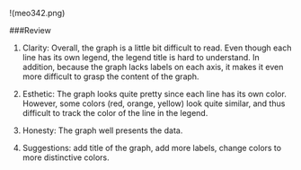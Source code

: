 !(meo342.png)

###Review 

1. Clarity: Overall, the graph is a little bit difficult to read. Even though each line has its own legend, the legend title is hard to understand. In addition, because the graph lacks labels on each axis, it makes it even more difficult to grasp the content of the graph. 

2. Esthetic: The graph looks quite pretty since each line has its own color. However, some colors (red, orange, yellow) look quite similar, and thus difficult to track the color of the line in the legend. 

3. Honesty: The graph well presents the data. 

4. Suggestions: add title of the graph, add more labels, change colors to more distinctive colors. 
